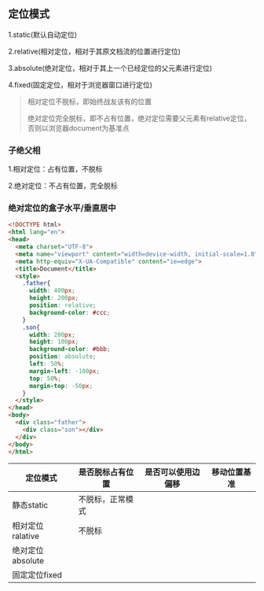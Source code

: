 ## 定位模式

1.static(默认自动定位)

2.relative(相对定位，相对于其原文档流的位置进行定位)

3.absolute(绝对定位，相对于其上一个已经定位的父元素进行定位)

4.fixed(固定定位，相对于浏览器窗口进行定位)

> 相对定位不脱标，即始终战友该有的位置
>
> 绝对定位完全脱标，即不占有位置，绝对定位需要父元素有relative定位，否则以浏览器document为基准点



### 子绝父相

1.相对定位：占有位置，不脱标

2.绝对定位：不占有位置，完全脱标



### 绝对定位的盒子水平/垂直居中

```html
<!DOCTYPE html>
<html lang="en">
<head>
  <meta charset="UTF-8">
  <meta name="viewport" content="width=device-width, initial-scale=1.0">
  <meta http-equiv="X-UA-Compatible" content="ie=edge">
  <title>Document</title>
  <style>
    .father{
      width: 400px;
      height: 200px;
      position: relative;
      background-color: #ccc;
    }
    .son{
      width: 200px;
      height: 100px;
      background-color: #bbb;
      position: absolute;
      left: 50%;
      margin-left: -100px;
      top: 50%;
      margin-top: -50px;
    }
  </style>
</head>
<body>
  <div class="father">
    <div class="son"></div>
  </div>
</body>
</html>
```

| **定位模式**     | **是否脱标占有位置** | **是否可以使用边偏移** | **移动位置基准** |
| ---------------- | -------------------- | ---------------------- | ---------------- |
| 静态static       | 不脱标，正常模式     |                        |                  |
| 相对定位ralative | 不脱标               |                        |                  |
| 绝对定位absolute |                      |                        |                  |
| 固定定位fixed    |                      |                        |                  |

